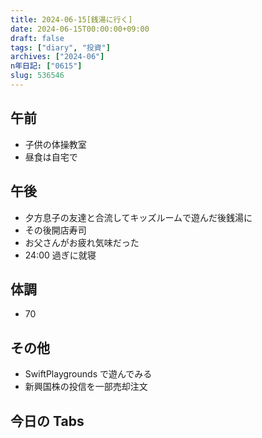 ```yaml
---
title: 2024-06-15[銭湯に行く]
date: 2024-06-15T00:00:00+09:00
draft: false
tags: ["diary", "投資"]
archives: ["2024-06"]
n年日記: ["0615"]
slug: 536546
---
```


## 午前

- 子供の体操教室
- 昼食は自宅で

## 午後

- 夕方息子の友達と合流してキッズルームで遊んだ後銭湯に
- その後開店寿司
- お父さんがお疲れ気味だった
- 24:00 過ぎに就寝

## 体調

- 70

## その他

- SwiftPlaygrounds で遊んでみる
- 新興国株の投信を一部売却注文

## 今日の Tabs
